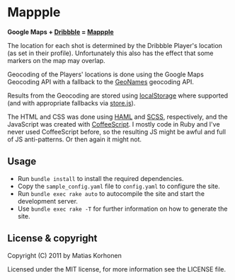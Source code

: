 # Mappple

**Google Maps +  [Dribbble][dribbble] = [Mappple](http://mappple.matiaskorhonen.fi)**

The location for each shot is determined by the Dribbble Player's
location (as set in their profile). Unfortunately this also has the
effect that some markers on the map may overlap.

Geocoding of the Players' locations is done using the Google Maps
Geocoding API with a fallback to the [GeoNames][geonames] geocoding
API.

Results from the Geocoding are stored using [localStorage][storage]
where supported (and with appropriate fallbacks via
[store.js][storejs]).

The HTML and CSS was done using [HAML][haml] and [SCSS][scss],
respectively, and the JavaScript was created with
[CoffeeScript][cs]. I mostly code in Ruby and I've never used
CoffeeScript before, so the resulting JS might be awful and full of JS
anti-patterns. Or then again it might not.

[cs]: http://coffeescript.org/
[dribbble]: http://dribbble.com/
[geonames]: http://www.geonames.org/
[haml]: http://haml-lang.com/
[scss]: http://sass-lang.com/
[storage]: https://developer.mozilla.org/en/dom/storage#localStorage
[storejs]: https://github.com/marcuswestin/store.js

## Usage

* Run `bundle install` to install the required dependencies.
* Copy the `sample_config.yaml` file to `config.yaml` to configure the site.
* Run `bundle exec rake auto` to autocompile the site and start the development server.
* Use `bundle exec rake -T` for further information on how to generate the site.

## License & copyright

Copyright (C) 2011 by Matias Korhonen

Licensed under the MIT license, for more information see the LICENSE file.